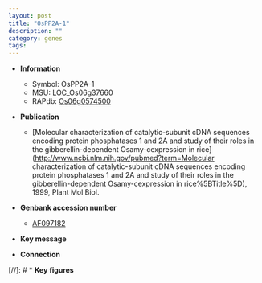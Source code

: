```yaml
---
layout: post
title: "OsPP2A-1"
description: ""
category: genes
tags: 
---
```


* **Information**  
    + Symbol: OsPP2A-1  
    + MSU: [LOC_Os06g37660](http://rice.uga.edu/cgi-bin/ORF_infopage.cgi?orf=LOC_Os06g37660)  
    + RAPdb: [Os06g0574500](https://rapdb.dna.affrc.go.jp/locus/?name=Os06g0574500)  

* **Publication**  
    + [Molecular characterization of catalytic-subunit cDNA sequences encoding protein phosphatases 1 and 2A and study of their roles in the gibberellin-dependent Osamy-cexpression in rice](http://www.ncbi.nlm.nih.gov/pubmed?term=Molecular characterization of catalytic-subunit cDNA sequences encoding protein phosphatases 1 and 2A and study of their roles in the gibberellin-dependent Osamy-cexpression in rice%5BTitle%5D), 1999, Plant Mol Biol.

* **Genbank accession number**  
    + [AF097182](http://www.ncbi.nlm.nih.gov/nuccore/AF097182)

* **Key message**  

* **Connection**  

[//]: # * **Key figures**  


